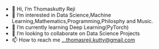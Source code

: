 - 👋 Hi, I’m Thomaskutty Reji
- 👀 I’m interested in Data Science,Machine Learning,Mathematics,Programming,Philosphy and Music. 
- 🌱 I’m currently learning Deep Learning(PyTorch)
- 💞️ I’m looking to collaborate on Data Science Projects
- 📫 How to reach me ...thomasreji.kutty@gmail.com 
